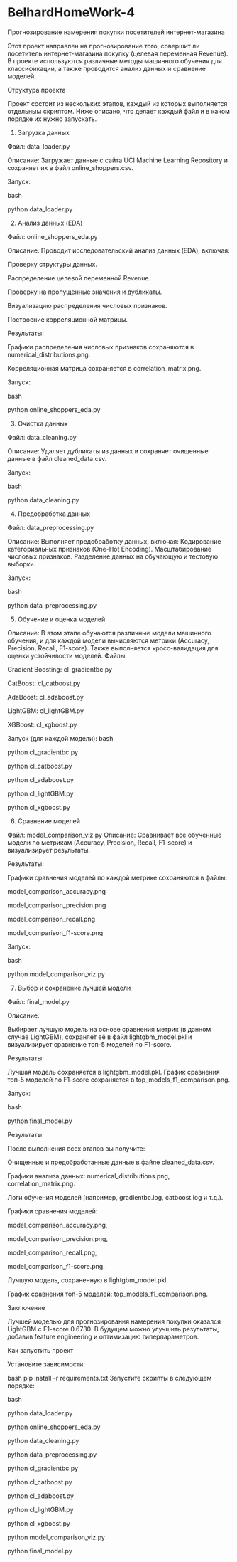 # BelhardHomeWork-4
Прогнозирование намерения покупки посетителей интернет-магазина

Этот проект направлен на прогнозирование того, совершит ли посетитель интернет-магазина покупку (целевая переменная Revenue). В проекте используются различные методы машинного обучения для классификации, а также проводится анализ данных и сравнение моделей.

Структура проекта

Проект состоит из нескольких этапов, каждый из которых выполняется отдельным скриптом. Ниже описано, что делает каждый файл и в каком порядке их нужно запускать.

1. Загрузка данных

Файл: data_loader.py

Описание: Загружает данные с сайта UCI Machine Learning Repository и сохраняет их в файл online_shoppers.csv.

Запуск:

bash

python data_loader.py

2. Анализ данных (EDA)

Файл: online_shoppers_eda.py

Описание: Проводит исследовательский анализ данных (EDA), включая:

Проверку структуры данных.

Распределение целевой переменной Revenue.

Проверку на пропущенные значения и дубликаты.

Визуализацию распределения числовых признаков.

Построение корреляционной матрицы.

Результаты:

Графики распределения числовых признаков сохраняются в numerical_distributions.png.

Корреляционная матрица сохраняется в correlation_matrix.png.

Запуск:

bash

python online_shoppers_eda.py

3. Очистка данных
   
Файл: data_cleaning.py

Описание: Удаляет дубликаты из данных и сохраняет очищенные данные в файл cleaned_data.csv.

Запуск:

bash

python data_cleaning.py

4. Предобработка данных

Файл: data_preprocessing.py

Описание: Выполняет предобработку данных, включая:
Кодирование категориальных признаков (One-Hot Encoding).
Масштабирование числовых признаков.
Разделение данных на обучающую и тестовую выборки.

Запуск:

bash

python data_preprocessing.py

5. Обучение и оценка моделей

Описание: В этом этапе обучаются различные модели машинного обучения, и для каждой модели вычисляются метрики (Accuracy, Precision, Recall, F1-score). Также выполняется кросс-валидация для оценки устойчивости моделей.
Файлы:

Gradient Boosting: cl_gradientbc.py

CatBoost: cl_catboost.py

AdaBoost: cl_adaboost.py

LightGBM: cl_lightGBM.py

XGBoost: cl_xgboost.py

Запуск (для каждой модели):
bash

python cl_gradientbc.py

python cl_catboost.py

python cl_adaboost.py

python cl_lightGBM.py

python cl_xgboost.py


6. Сравнение моделей

Файл: model_comparison_viz.py
Описание: Сравнивает все обученные модели по метрикам (Accuracy, Precision, Recall, F1-score) и визуализирует результаты.

Результаты:

Графики сравнения моделей по каждой метрике сохраняются в файлы:

model_comparison_accuracy.png

model_comparison_precision.png

model_comparison_recall.png

model_comparison_f1-score.png

Запуск:

bash

python model_comparison_viz.py

7. Выбор и сохранение лучшей модели

Файл: final_model.py

Описание:

Выбирает лучшую модель на основе сравнения метрик (в данном случае LightGBM), сохраняет её в файл lightgbm_model.pkl и визуализирует сравнение топ-5 моделей по F1-score.

Результаты:

Лучшая модель сохраняется в lightgbm_model.pkl.
График сравнения топ-5 моделей по F1-score сохраняется в top_models_f1_comparison.png.

Запуск:

bash

python final_model.py

Результаты

После выполнения всех этапов вы получите:

Очищенные и предобработанные данные в файле cleaned_data.csv.

Графики анализа данных: numerical_distributions.png, correlation_matrix.png.

Логи обучения моделей (например, gradientbc.log, catboost.log и т.д.).

Графики сравнения моделей: 

model_comparison_accuracy.png,

model_comparison_precision.png,

model_comparison_recall.png, 

model_comparison_f1-score.png.

Лучшую модель, сохраненную в lightgbm_model.pkl.

График сравнения топ-5 моделей: top_models_f1_comparison.png.

Заключение

Лучшей моделью для прогнозирования намерения покупки оказался LightGBM с F1-score 0.6730. В будущем можно улучшить результаты, добавив feature engineering и оптимизацию гиперпараметров.

Как запустить проект

Установите зависимости:

bash
pip install -r requirements.txt
Запустите скрипты в следующем порядке:

bash

python data_loader.py

python online_shoppers_eda.py

python data_cleaning.py

python data_preprocessing.py

python cl_gradientbc.py

python cl_catboost.py

python cl_adaboost.py

python cl_lightGBM.py

python cl_xgboost.py

python model_comparison_viz.py

python final_model.py

